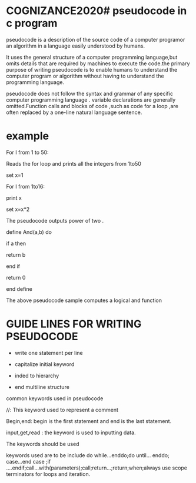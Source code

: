 # COGNIZANCE2020# pseudocode in c program
pseudocode is a description of the source code of a computer programor an algorithm in a language easily understood by humans.

It uses the general structure of a computer programming language,but omits details that are required by machines to execute the code.the primary purpose of writing pseudocode is to enable humans to understand the computer program or algorithm without having to understand the programming language.

pseudocode does not follow the syntax and grammar of any specific computer programming language . variable declarations are generally omitted.Function calls and blocks of code ,such as code for a loop ,are often replaced by a one-line natural language sentence.

# example
For I from 1 to 50:

Reads the for loop and prints all the integers from 1to50

set x=1

For I from 1to16:

print x

set x=x*2

The pseudocode outputs power of two .

define And(a,b) do 

if a then 

return  b 

end if 

return 0

end define 

The above pseudocode sample computes a logical and function
# GUIDE LINES FOR WRITING PSEUDOCODE

* write one statement per line

* capitalize initial keyword

* inded to hierarchy

* end multiline structure

 common keywords used in pseudocode

//: This keyword used to represent a comment

Begin,end: begin is the first statement and end is the last statement.

input,get,read : the keyword is used to inputting data.

The keywords should be used

keywords used are to be include do while...enddo;do until... enddo; case...end case ;if ....endif;call...with(parameters);call;return...;return;when;always use scope terminators for loops and iteration.
